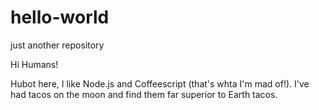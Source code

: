 # hello-world
just another repository 

Hi Humans!

Hubot here, I like Node.js and Coffeescript (that's whta I'm mad of!).
I've had tacos on the moon and find them far superior to Earth tacos.
